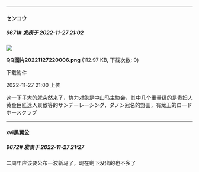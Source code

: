 

*****

####  センコウ  
##### 9671#       发表于 2022-11-27 21:02

<img src="https://img.saraba1st.com/forum/202211/27/210016egf0swuuffg44ow4.png" referrerpolicy="no-referrer">

<strong>QQ图片20221127220006.png</strong> (112.97 KB, 下载次数: 0)

下载附件

2022-11-27 21:00 上传

这一下子大的就突然来了，协力对象是中山马主协会，其中几个重量级的是贵妇人黄金巨匠迷人景致等的サンデーレーシング，ダノン冠名的野田，有龙王的ロードホースクラブ



*****

####  xvi黑翼公  
##### 9672#       发表于 2022-11-27 21:27

二周年应该要公布一波新马了，现在剩下没出的也不多了

